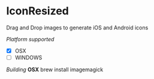 IconResized
===========

Drag and Drop images to generate iOS and Android icons

*Platform supported*
- [X] OSX
- [ ] WINDOWS

*Building*
**OSX**
brew install imagemagick
